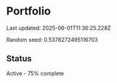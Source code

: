 # Portfolio

Last updated: 2025-06-01T11:36:25.228Z

Random seed: 0.5378272495116703

## Status

Active - 75% complete